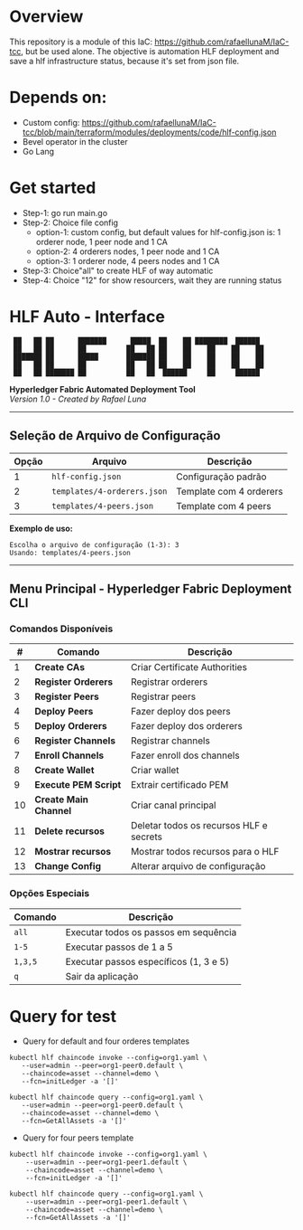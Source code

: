 # Overview
This repository is a module of this IaC: https://github.com/rafaellunaM/IaC-tcc, but be used alone.
The objective is automation HLF deployment and save a hlf infrastructure status, because it's set from json file.

# Depends on: 
* Custom config: https://github.com/rafaellunaM/IaC-tcc/blob/main/terraform/modules/deployments/code/hlf-config.json
* Bevel operator in the cluster
* Go Lang

# Get started
* Step-1: go run main.go
* Step-2: Choice file config
  + option-1: custom config, but default values for hlf-config.json is: 1 orderer node, 1 peer node and 1 CA
  + option-2: 4 orderers nodes, 1 peer node and 1 CA
  + option-3: 1 orderer node, 4 peers nodes and 1 CA
* Step-3: Choice"all" to create HLF of way automatic
* Step-4: Choice "12" for show resourcers, wait they are running status

# HLF Auto - Interface

```
 ██   ██ ██      ███████      █████  ██    ██ ████████  ██████  
 ██   ██ ██      ██          ██   ██ ██    ██    ██    ██    ██ 
 ███████ ██      █████       ███████ ██    ██    ██    ██    ██ 
 ██   ██ ██      ██          ██   ██ ██    ██    ██    ██    ██ 
 ██   ██ ███████ ██          ██   ██  ██████     ██     ██████  
```

**Hyperledger Fabric Automated Deployment Tool**  
*Version 1.0 - Created by Rafael Luna*

---

## Seleção de Arquivo de Configuração

| Opção | Arquivo | Descrição |
|-------|---------|-----------|
| 1 | `hlf-config.json` | Configuração padrão |
| 2 | `templates/4-orderers.json` | Template com 4 orderers |
| 3 | `templates/4-peers.json` | Template com 4 peers |

**Exemplo de uso:**
```
Escolha o arquivo de configuração (1-3): 3
Usando: templates/4-peers.json
```

---

## Menu Principal - Hyperledger Fabric Deployment CLI

### Comandos Disponíveis

| # | Comando | Descrição |
|---|---------|-----------|
| 1 | **Create CAs** | Criar Certificate Authorities |
| 2 | **Register Orderers** | Registrar orderers |
| 3 | **Register Peers** | Registrar peers |
| 4 | **Deploy Peers** | Fazer deploy dos peers |
| 5 | **Deploy Orderers** | Fazer deploy dos orderers |
| 6 | **Register Channels** | Registrar channels |
| 7 | **Enroll Channels** | Fazer enroll dos channels |
| 8 | **Create Wallet** | Criar wallet |
| 9 | **Execute PEM Script** | Extrair certificado PEM |
| 10 | **Create Main Channel** | Criar canal principal |
| 11 | **Delete recursos** | Deletar todos os recursos HLF e secrets |
| 12 | **Mostrar recursos** | Mostrar todos recursos para o HLF |
| 13 | **Change Config** | Alterar arquivo de configuração |

### Opções Especiais

| Comando | Descrição |
|---------|-----------|
| `all` | Executar todos os passos em sequência |
| `1-5` | Executar passos de 1 a 5 |
| `1,3,5` | Executar passos específicos (1, 3 e 5) |
| `q` | Sair da aplicação |



# Query for test
* Query for default and four orderes templates 
```
kubectl hlf chaincode invoke --config=org1.yaml \
   --user=admin --peer=org1-peer0.default \
   --chaincode=asset --channel=demo \
   --fcn=initLedger -a '[]'
```

```
kubectl hlf chaincode query --config=org1.yaml \
   --user=admin --peer=org1-peer0.default \
   --chaincode=asset --channel=demo \
   --fcn=GetAllAssets -a '[]'
```

* Query for four peers template

```
kubectl hlf chaincode invoke --config=org1.yaml \
    --user=admin --peer=org1-peer1.default \
    --chaincode=asset --channel=demo \
    --fcn=initLedger -a '[]'

kubectl hlf chaincode query --config=org1.yaml \
    --user=admin --peer=org1-peer1.default \
    --chaincode=asset --channel=demo \
    --fcn=GetAllAssets -a '[]'
```